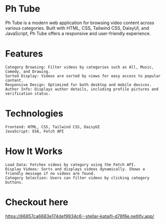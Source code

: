 # Ph Tube

Ph Tube is a modern web application for browsing video content across various categories. Built with HTML, CSS, Tailwind CSS, DaisyUI, and JavaScript, Ph Tube offers a responsive and user-friendly experience.
# Features

    Category Browsing: Filter videos by categories such as All, Music, Comedy, and Drawing.
    Sorted Display: Videos are sorted by views for easy access to popular content.
    Responsive Design: Optimized for both desktop and mobile devices.
    Author Info: Displays author details, including profile pictures and verification status.

# Technologies

    Frontend: HTML, CSS, Tailwind CSS, DaisyUI
    JavaScript: ES6, Fetch API

# How It Works

    Load Data: Fetches videos by category using the Fetch API.
    Display Videos: Sorts and displays videos dynamically. Shows a friendly message if no videos are found.
    Category Selection: Users can filter videos by clicking category buttons.

# Checkout here 

https://66857ca6683e174def9934c6--stellar-kataifi-d78f6e.netlify.app/
